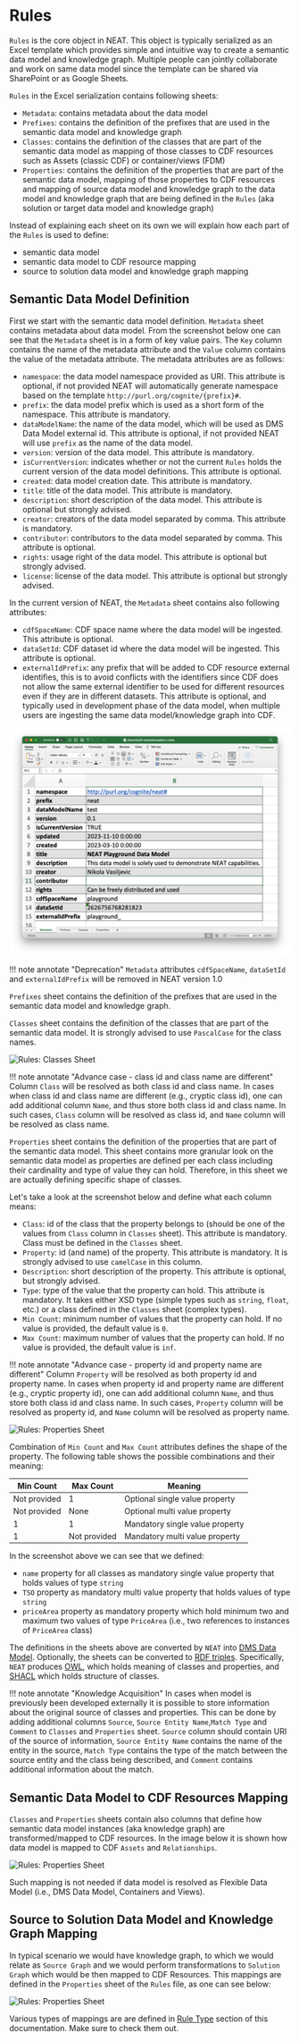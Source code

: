 # Rules
`Rules` is the core object in NEAT. This object is typically serialized as an Excel template which provides simple and intuitive way to create a semantic data model and knowledge graph. Multiple people can jointly collaborate and work on same data model since the template can be shared via SharePoint or as Google Sheets.


`Rules` in the Excel serialization contains following sheets:

- `Metadata`: contains metadata about the data model
- `Prefixes`: contains the definition of the prefixes that are used in the semantic data model and knowledge graph
- `Classes`: contains the definition of the classes that are part of the semantic data model as mapping of those classes to CDF resources such as Assets (classic CDF) or container/views (FDM)
- `Properties`: contains the definition of the properties that are part of the semantic data model, mapping of those properties to CDF resources and mapping of source data model and knowledge graph to the data model and knowledge graph that are being defined in the `Rules` (aka solution or target data model and knowledge graph)

Instead of explaining each sheet on its own we will explain how each part of the `Rules` is used to define:

- semantic data model
- semantic data model to CDF resource mapping
- source to solution data model and knowledge graph mapping

## Semantic Data Model Definition
First we start with the semantic data model definition. `Metadata` sheet contains metadata about data model. From the screenshot below one can see that the `Metadata` sheet is in a form of key value pairs. The `Key` column contains the name of the metadata attribute and the `Value` column contains the value of the metadata attribute. The metadata attributes are as follows:


- `namespace`: the data model namespace provided as URI. This attribute is optional, if not provided NEAT will automatically generate namespace based on the template `http://purl.org/cognite/{prefix}#`.
- `prefix`: the data model prefix which is used as a short form of the namespace. This attribute is mandatory.
- `dataModelName`: the name of the data model, which will be used as DMS Data Model external id. This attribute is optional, if not provided NEAT will use `prefix` as the name of the data model.
- `version`: version of the data model. This attribute is mandatory.
- `isCurrentVersion`: indicates whether or not the current `Rules` holds the current version of the data model definitions. This attribute is optional.
- `created`: data model creation date. This attribute is mandatory.
- `title`: title of the data model. This attribute is mandatory.
- `description`: short description of the data model. This attribute is optional but strongly advised.
- `creator`: creators of the data model separated by comma. This attribute is mandatory.
- `contributor`: contributors to the data model separated by comma. This attribute is optional.
- `rights`: usage right of the data model. This attribute is optional but strongly advised.
- `license`: license of the data model. This attribute is optional but strongly advised.


In the current version of NEAT, the `Metadata` sheet contains also following attributes:

- `cdfSpaceName`: CDF space name where the data model will be ingested. This attribute is optional.
- `dataSetId`: CDF dataset id where the data model will be ingested. This attribute is optional.
- `externalIdPrefix`: any prefix that will be added to CDF resource external identifies, this is to avoid conflicts with the identifiers since CDF does not allow the same external identifier to be used for different resources even if they are in different datasets. This attribute is optional, and typically used in development phase of the data model, when multiple users are ingesting the same data model/knowledge graph into CDF.


![Rules: Metadata Sheet](./figs/metadata-sheet.png)

!!! note annotate "Deprecation"
    `Metadata` attributes `cdfSpaceName`, `dataSetId` and `externalIdPrefix` will be removed in NEAT version 1.0



`Prefixes` sheet contains the definition of the prefixes that are used in the semantic data model and knowledge graph.

`Classes` sheet contains the definition of the classes that are part of the semantic data model. It is strongly advised to use `PascalCase` for the class names.

![Rules: Classes Sheet](./figs/dm-classes.png)

!!! note annotate "Advance case - class id and class name are different"
    Column `Class` will be resolved as both class id and class name. In cases when class id and class name are different (e.g., cryptic class id), one can add additional column `Name`, and thus store both class id and class name. In such cases, `Class` column will be resolved as class id, and `Name` column will be resolved as class name.

`Properties` sheet contains the definition of the properties that are part of the semantic data model. This sheet contains more granular look on the semantic data model as properties are defined per each class including their cardinality and type of value they can hold. Therefore, in this sheet we are actually defining specific shape of classes.


Let's take a look at the screenshot below and define what each column means:

- `Class`: id of the class that the property belongs to (should be one of the values from `Class` column in `Classes` sheet). This attribute is mandatory. Class must be defined in the `Classes` sheet.
- `Property`: id (and name) of the property. This attribute is mandatory. It is strongly advised to use `camelCase` in this column.
- `Description`: short description of the property. This attribute is optional, but strongly advised.
- `Type`: type of the value that the property can hold. This attribute is mandatory. It takes either XSD type (simple types such as `string`, `float`, etc.) or a class defined in the `Classes` sheet (complex types).
- `Min Count`: minimum number of values that the property can hold. If no value is provided, the default value is `0`.
- `Max Count`: maximum number of values that the property can hold. If no value is provided, the default value is `inf`.

!!! note annotate "Advance case - property id and property name are different"
    Column `Property` will be resolved as both property id and property name. In cases when property id and property name are different (e.g., cryptic property id), one can add additional column `Name`, and thus store both class id and class name. In such cases, `Property` column will be resolved as property id, and `Name` column will be resolved as property name.


![Rules: Properties Sheet](./figs/dm-object-shapes.png)

Combination of `Min Count` and `Max Count` attributes defines the shape of the property. The following table shows the possible combinations and their meaning:

| Min Count | Max Count | Meaning |
|-----------|-----------|---------|
| Not provided         | 1         | Optional single value property |
| Not provided         | None       | Optional multi value property |
| 1           | 1         | Mandatory single value property |
| 1           | Not provided       | Mandatory multi value property |


In the screenshot above we can see that we defined:

- `name` property for all classes as mandatory single value property that holds values of type `string`
- `TSO` property as mandatory multi value property that holds values of type `string`
- `priceArea` property as mandatory property which hold minimum two and maximum two values of type `PriceArea` (i.e., two references to instances of `PriceArea` class)

The definitions in the sheets above are converted by `NEAT` into [DMS Data Model](https://docs.cognite.com/cdf/data_modeling/). Optionally, the sheets can be converted to [RDF triples](https://www.oxfordsemantic.tech/fundamentals/what-is-a-triple). Specifically, `NEAT` produces [OWL](https://en.wikipedia.org/wiki/Web_Ontology_Language), which holds meaning of classes and properties, and [SHACL](https://en.wikipedia.org/wiki/SHACL) which holds structure of classes.

!!! note annotate "Knowledge Acquisition"
    In cases when model is previously been developed externally it is possible to store information about the original source of classes and properties. This can be done by adding additional columns `Source`, `Source Entity Name`,`Match Type` and `Comment` to `Classes` and `Properties` sheet. `Source` column should contain URI of the source of information, `Source Entity Name` contains the name of the entity in the source, `Match Type` contains the type of the match between the source entity and the class being described, and `Comment` contains additional information about the match.


## Semantic Data Model to CDF Resources Mapping
`Classes` and `Properties` sheets contain also columns that define how semantic data model instances (aka knowledge graph) are transformed/mapped to CDF resources. In the image below it is shown how data model is mapped to CDF `Assets` and `Relationships`.

![Rules: Properties Sheet](./figs/dm2cdf-mapping.png)


Such mapping is not needed if data model is resolved as Flexible Data Model (i.e., DMS Data Model, Containers and Views).


## Source to Solution Data Model and Knowledge Graph Mapping
In typical scenario we would have knowledge graph, to which we would relate as `Source Graph` and we would perform transformations to `Solution Graph` which would be then mapped to CDF Resources. This mappings are defined in the `Properties` sheet of the `Rules` file, as one can see below:

![Rules: Properties Sheet](./figs/dm-source-to-solution-mapping.png)

Various types of mappings are are defined in [Rule Type](./transformation-directive-types.md) section of this documentation. Make sure to check them out.
